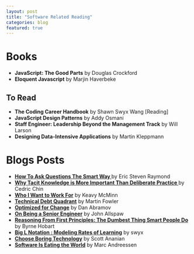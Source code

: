 ```yaml
---
layout: post
title: "Software Related Reading"
categories: blog
featured: true
---
```


# Books

- **JavaScript: The Good Parts** by Douglas Crockford
- **Eloquent Javascript** by Marjin Haverbeke

## To Read

- **The Coding Career Handbook** by Shawn Swyx Wang [Reading]
- **JavaScript Design Patterns** by Addy Osmani
- **Staff Engineer: Leadership Beyond the Management Track** by Will Larson
- **Designing Data-Intensive Applications** by Martin Kleppmann

# Blogs Posts

- **[How To Ask Questions The Smart Way
  ](http://www.catb.org/esr/faqs/smart-questions.html)** by Eric Steven Raymond
- **[Why Tacit Knowledge is More Important Than Deliberate Practice
  ](https://commoncog.com/blog/tacit-knowledge-is-a-real-thing/)** by Cedric Chin
- **[Who I Want to Work For](https://keavy.com/work/who-i-want-to-work-for/)** by Keavy McMinn
- **[Technical Debt Quadrant](https://martinfowler.com/bliki/TechnicalDebtQuadrant.html)** by Martin Fowler
- **[Optimized for Change](https://overreacted.io/optimized-for-change/)** by Dan Abramov
- **[On Being a Senior Engineer](https://www.kitchensoap.com/2012/10/25/on-being-a-senior-engineer/)** by John Allspaw
- **[Reasoning From First Principles: The Dumbest Thing Smart People Do](https://byrnehobart.medium.com/reasoning-from-first-principles-the-dumbest-thing-smart-people-do-46ff1cbba867)** by Byrne Hobart
- **[Big L Notation
: Modeling Rates of Learning](https://www.swyx.io/big-l-notation)** by swyx
- **[Choose Boring Technology](http://boringtechnology.club/#23)** by Scott Ananian
- **[Software Is Eating the World](https://future.a16z.com/software-is-eating-the-world/)** by Marc Andreessen



